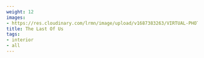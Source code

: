 ```yaml
---
weight: 12
images:
- https://res.cloudinary.com/lrmn/image/upload/v1687383263/VIRTUAL-PHOTOGRAPHY/home%20interior/interior6_oa6wim.png
title: The Last Of Us
tags:
- interior
- all
---
```

